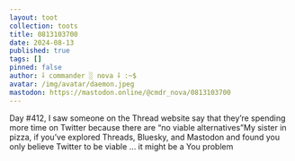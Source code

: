 ```yaml
---
layout: toot
collection: toots
title: 0813103700
date: 2024-08-13
published: true
tags: []
pinned: false
author: ⸸ commander ░ nova ⸸ :~$
avatar: /img/avatar/daemon.jpeg
mastodon: https://mastodon.online/@cmdr_nova/0813103700
---
```


Day #412, I saw someone on the Thread website say that they’re spending more time on Twitter because there are “no viable alternatives”My sister in pizza, if you’ve explored Threads, Bluesky, and Mastodon and found you only believe Twitter to be viable ... it might be a You problem
